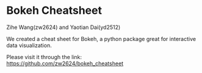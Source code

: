 
# Bokeh Cheatsheet

Zihe Wang(zw2624) and Yaotian Dai(yd2512)

We created a cheat sheet for Bokeh, a python package great for interactive data visualization. 

Please visit it through the link: 
https://github.com/zw2624/bokeh_cheatsheet


